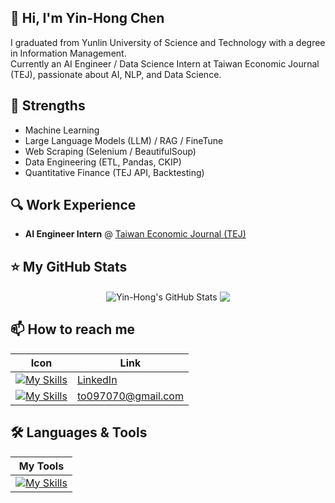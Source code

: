 <h2>
  👋 Hi, I'm Yin-Hong Chen
</h2>

I graduated from Yunlin University of Science and Technology with a degree in Information Management.  
Currently an AI Engineer / Data Science Intern at Taiwan Economic Journal (TEJ), passionate about AI, NLP, and Data Science.  

<h2>
  💪 Strengths
</h2>

- Machine Learning
- Large Language Models (LLM) / RAG / FineTune 
- Web Scraping (Selenium / BeautifulSoup)  
- Data Engineering (ETL, Pandas, CKIP)  
- Quantitative Finance (TEJ API, Backtesting)  

<h2>
  🔍 Work Experience
</h2>

- **AI Engineer Intern** @ [Taiwan Economic Journal (TEJ)](https://www.tejwin.com/en/)   

<h2>⭐️ My GitHub Stats</h2>
<div align="center">
  <img align="center" src="https://github-readme-stats.vercel.app/api?username=to097070&show_icons=true&line_height=27&count_private=true&theme=radical" alt="Yin-Hong's GitHub Stats" />
  <img align="center" src="https://github-readme-stats.vercel.app/api/top-langs/?username=to097070&hide=java,html,tex&theme=radical&langs_count=3" />
</div>

<h2>
  📫 How to reach me
</h2>

<div align="left">

| Icon                                                                              | Link                                                     |
| --------------------------------------------------------------------------------- | -------------------------------------------------------- |
| [![My Skills](https://skillicons.dev/icons?i=linkedin)](https://skillicons.dev)| [LinkedIn](https://www.linkedin.com/in/johnson-yinhong-chen-93bb78299/?locale=en_US) |
| [![My Skills](https://skillicons.dev/icons?i=gmail)](https://skillicons.dev)| to097070@gmail.com |

</div>

<h2>
  🛠️ Languages & Tools
</h2>

<div align="left">
  
| My Tools                                                                                                                                                                                                                  |
| ------------------------------------------------------------------------------------------------------------------------------------------------------------------------------------------------------------------------------------ |
| [![My Skills](https://skillicons.dev/icons?i=py,java,tensorflow,pytorch,flask,selenium,docker,git,gitlab,mysql,postgres,azure,gcp,html,css,js&perline=8)](https://skillicons.dev) |

